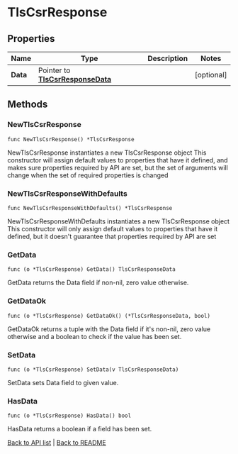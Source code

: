 # TlsCsrResponse

## Properties

Name | Type | Description | Notes
------------ | ------------- | ------------- | -------------
**Data** | Pointer to [**TlsCsrResponseData**](TlsCsrResponseData.md) |  | [optional] 

## Methods

### NewTlsCsrResponse

`func NewTlsCsrResponse() *TlsCsrResponse`

NewTlsCsrResponse instantiates a new TlsCsrResponse object
This constructor will assign default values to properties that have it defined,
and makes sure properties required by API are set, but the set of arguments
will change when the set of required properties is changed

### NewTlsCsrResponseWithDefaults

`func NewTlsCsrResponseWithDefaults() *TlsCsrResponse`

NewTlsCsrResponseWithDefaults instantiates a new TlsCsrResponse object
This constructor will only assign default values to properties that have it defined,
but it doesn't guarantee that properties required by API are set

### GetData

`func (o *TlsCsrResponse) GetData() TlsCsrResponseData`

GetData returns the Data field if non-nil, zero value otherwise.

### GetDataOk

`func (o *TlsCsrResponse) GetDataOk() (*TlsCsrResponseData, bool)`

GetDataOk returns a tuple with the Data field if it's non-nil, zero value otherwise
and a boolean to check if the value has been set.

### SetData

`func (o *TlsCsrResponse) SetData(v TlsCsrResponseData)`

SetData sets Data field to given value.

### HasData

`func (o *TlsCsrResponse) HasData() bool`

HasData returns a boolean if a field has been set.


[Back to API list](../README.md#documentation-for-api-endpoints) | [Back to README](../README.md)


